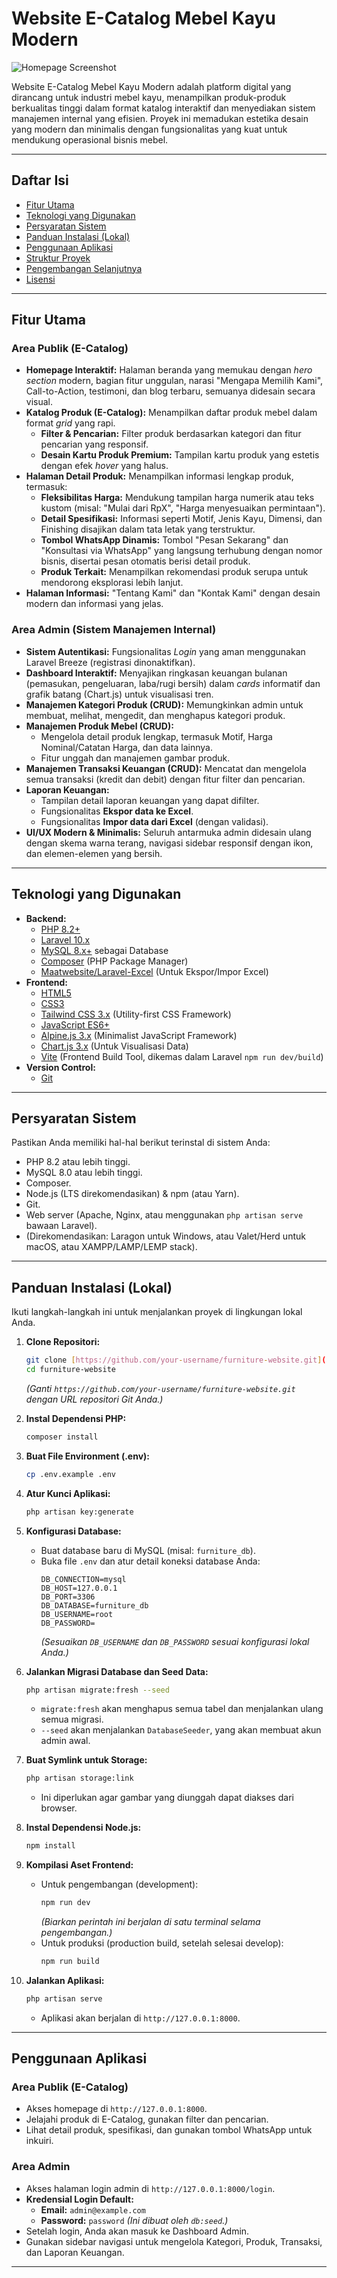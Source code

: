 # Website E-Catalog Mebel Kayu Modern

![Homepage Screenshot](public/images/readme_homepage.png)

Website E-Catalog Mebel Kayu Modern adalah platform digital yang dirancang untuk industri mebel kayu, menampilkan produk-produk berkualitas tinggi dalam format katalog interaktif dan menyediakan sistem manajemen internal yang efisien. Proyek ini memadukan estetika desain yang modern dan minimalis dengan fungsionalitas yang kuat untuk mendukung operasional bisnis mebel.

---

## Daftar Isi

- [Fitur Utama](#fitur-utama)
- [Teknologi yang Digunakan](#teknologi-yang-digunakan)
- [Persyaratan Sistem](#persyaratan-sistem)
- [Panduan Instalasi (Lokal)](#panduan-instalasi-lokal)
- [Penggunaan Aplikasi](#penggunaan-aplikasi)
- [Struktur Proyek](#struktur-proyek)
- [Pengembangan Selanjutnya](#pengembangan-selanjutnya)
- [Lisensi](#lisensi)

---

## Fitur Utama

### Area Publik (E-Catalog)

* **Homepage Interaktif:** Halaman beranda yang memukau dengan *hero section* modern, bagian fitur unggulan, narasi "Mengapa Memilih Kami", Call-to-Action, testimoni, dan blog terbaru, semuanya didesain secara visual.
* **Katalog Produk (E-Catalog):** Menampilkan daftar produk mebel dalam format *grid* yang rapi.
    * **Filter & Pencarian:** Filter produk berdasarkan kategori dan fitur pencarian yang responsif.
    * **Desain Kartu Produk Premium:** Tampilan kartu produk yang estetis dengan efek *hover* yang halus.
* **Halaman Detail Produk:** Menampilkan informasi lengkap produk, termasuk:
    * **Fleksibilitas Harga:** Mendukung tampilan harga numerik atau teks kustom (misal: "Mulai dari RpX", "Harga menyesuaikan permintaan").
    * **Detail Spesifikasi:** Informasi seperti Motif, Jenis Kayu, Dimensi, dan Finishing disajikan dalam tata letak yang terstruktur.
    * **Tombol WhatsApp Dinamis:** Tombol "Pesan Sekarang" dan "Konsultasi via WhatsApp" yang langsung terhubung dengan nomor bisnis, disertai pesan otomatis berisi detail produk.
    * **Produk Terkait:** Menampilkan rekomendasi produk serupa untuk mendorong eksplorasi lebih lanjut.
* **Halaman Informasi:** "Tentang Kami" dan "Kontak Kami" dengan desain modern dan informasi yang jelas.

### Area Admin (Sistem Manajemen Internal)

* **Sistem Autentikasi:** Fungsionalitas *Login* yang aman menggunakan Laravel Breeze (registrasi dinonaktifkan).
* **Dashboard Interaktif:** Menyajikan ringkasan keuangan bulanan (pemasukan, pengeluaran, laba/rugi bersih) dalam *cards* informatif dan grafik batang (Chart.js) untuk visualisasi tren.
* **Manajemen Kategori Produk (CRUD):** Memungkinkan admin untuk membuat, melihat, mengedit, dan menghapus kategori produk.
* **Manajemen Produk Mebel (CRUD):**
    * Mengelola detail produk lengkap, termasuk Motif, Harga Nominal/Catatan Harga, dan data lainnya.
    * Fitur unggah dan manajemen gambar produk.
* **Manajemen Transaksi Keuangan (CRUD):** Mencatat dan mengelola semua transaksi (kredit dan debit) dengan fitur filter dan pencarian.
* **Laporan Keuangan:**
    * Tampilan detail laporan keuangan yang dapat difilter.
    * Fungsionalitas **Ekspor data ke Excel**.
    * Fungsionalitas **Impor data dari Excel** (dengan validasi).
* **UI/UX Modern & Minimalis:** Seluruh antarmuka admin didesain ulang dengan skema warna terang, navigasi sidebar responsif dengan ikon, dan elemen-elemen yang bersih.

---

## Teknologi yang Digunakan

* **Backend:**
    * [PHP 8.2+](https://www.php.net/)
    * [Laravel 10.x](https://laravel.com/)
    * [MySQL 8.x+](https://www.mysql.com/) sebagai Database
    * [Composer](https://getcomposer.org/) (PHP Package Manager)
    * [Maatwebsite/Laravel-Excel](https://docs.laravel-excel.com/) (Untuk Ekspor/Impor Excel)
* **Frontend:**
    * [HTML5](https://html.spec.whatwg.org/multipage/)
    * [CSS3](https://www.w3.org/TR/css-2023/)
    * [Tailwind CSS 3.x](https://tailwindcss.com/) (Utility-first CSS Framework)
    * [JavaScript ES6+](https://developer.mozilla.org/en-US/docs/Web/JavaScript)
    * [Alpine.js 3.x](https://alpinejs.dev/) (Minimalist JavaScript Framework)
    * [Chart.js 3.x](https://www.chartjs.org/) (Untuk Visualisasi Data)
    * [Vite](https://vitejs.dev/) (Frontend Build Tool, dikemas dalam Laravel `npm run dev/build`)
* **Version Control:**
    * [Git](https://git-scm.com/)

---

## Persyaratan Sistem

Pastikan Anda memiliki hal-hal berikut terinstal di sistem Anda:

* PHP 8.2 atau lebih tinggi.
* MySQL 8.0 atau lebih tinggi.
* Composer.
* Node.js (LTS direkomendasikan) & npm (atau Yarn).
* Git.
* Web server (Apache, Nginx, atau menggunakan `php artisan serve` bawaan Laravel).
* (Direkomendasikan: Laragon untuk Windows, atau Valet/Herd untuk macOS, atau XAMPP/LAMP/LEMP stack).

---

## Panduan Instalasi (Lokal)

Ikuti langkah-langkah ini untuk menjalankan proyek di lingkungan lokal Anda.

1.  **Clone Repositori:**
    ```bash
    git clone [https://github.com/your-username/furniture-website.git](https://github.com/your-username/furniture-website.git)
    cd furniture-website
    ```
    *(Ganti `https://github.com/your-username/furniture-website.git` dengan URL repositori Git Anda.)*

2.  **Instal Dependensi PHP:**
    ```bash
    composer install
    ```

3.  **Buat File Environment (.env):**
    ```bash
    cp .env.example .env
    ```

4.  **Atur Kunci Aplikasi:**
    ```bash
    php artisan key:generate
    ```

5.  **Konfigurasi Database:**
    * Buat database baru di MySQL (misal: `furniture_db`).
    * Buka file `.env` dan atur detail koneksi database Anda:
        ```env
        DB_CONNECTION=mysql
        DB_HOST=127.0.0.1
        DB_PORT=3306
        DB_DATABASE=furniture_db
        DB_USERNAME=root
        DB_PASSWORD=
        ```
        *(Sesuaikan `DB_USERNAME` dan `DB_PASSWORD` sesuai konfigurasi lokal Anda.)*

6.  **Jalankan Migrasi Database dan Seed Data:**
    ```bash
    php artisan migrate:fresh --seed
    ```
    * `migrate:fresh` akan menghapus semua tabel dan menjalankan ulang semua migrasi.
    * `--seed` akan menjalankan `DatabaseSeeder`, yang akan membuat akun admin awal.

7.  **Buat Symlink untuk Storage:**
    ```bash
    php artisan storage:link
    ```
    * Ini diperlukan agar gambar yang diunggah dapat diakses dari browser.

8.  **Instal Dependensi Node.js:**
    ```bash
    npm install
    ```

9.  **Kompilasi Aset Frontend:**
    * Untuk pengembangan (development):
        ```bash
        npm run dev
        ```
        *(Biarkan perintah ini berjalan di satu terminal selama pengembangan.)*
    * Untuk produksi (production build, setelah selesai develop):
        ```bash
        npm run build
        ```

10. **Jalankan Aplikasi:**
    ```bash
    php artisan serve
    ```
    * Aplikasi akan berjalan di `http://127.0.0.1:8000`.

---

## Penggunaan Aplikasi

### Area Publik (E-Catalog)

* Akses homepage di `http://127.0.0.1:8000`.
* Jelajahi produk di E-Catalog, gunakan filter dan pencarian.
* Lihat detail produk, spesifikasi, dan gunakan tombol WhatsApp untuk inkuiri.

### Area Admin

* Akses halaman login admin di `http://127.0.0.1:8000/login`.
* **Kredensial Login Default:**
    * **Email:** `admin@example.com`
    * **Password:** `password`
    *(Ini dibuat oleh `db:seed`.)*
* Setelah login, Anda akan masuk ke Dashboard Admin.
* Gunakan sidebar navigasi untuk mengelola Kategori, Produk, Transaksi, dan Laporan Keuangan.

---
